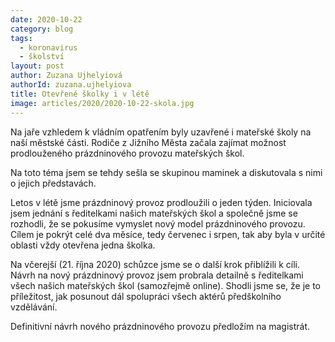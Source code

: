 ```yaml
---
date: 2020-10-22
category: blog
tags: 
  - koronavirus
  - školství
layout: post
author: Zuzana Ujhelyiová
authorId: zuzana.ujhelyiova 
title: Otevřené školky i v létě
image: articles/2020/2020-10-22-skola.jpg
---
```


Na jaře vzhledem k vládním opatřením byly uzavřené i mateřské školy na naší městské části. Rodiče z Jižního Města začala zajímat možnost prodlouženého prázdninového provozu mateřských škol.

Na toto téma jsem se tehdy sešla se skupinou maminek a diskutovala s nimi o jejich představách.

Letos v létě jsme prázdninový provoz prodloužili o jeden týden. Iniciovala jsem jednání s ředitelkami našich mateřských škol a společně jsme se rozhodli, že se pokusíme vymyslet nový model prázdninového provozu. Cílem je pokrýt celé dva měsíce, tedy červenec i srpen, tak aby byla v určité oblasti vždy otevřena jedna školka.

Na včerejší (21. října 2020) schůzce jsme se o další krok přiblížili k cíli. Návrh na nový prázdninový provoz jsem probrala detailně s ředitelkami všech našich mateřských škol (samozřejmě online). Shodli jsme se, že je to příležitost, jak posunout dál spolupráci všech aktérů předškolního vzdělávání.

Definitivní návrh nového prázdninového provozu předložím na magistrát.
